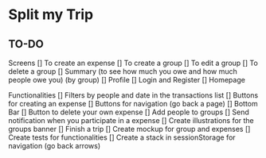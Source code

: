 # Split my Trip

## TO-DO

Screens
[] To create an expense
[] To create a group
[] To edit a group
[] To delete a group
[] Summary (to see how much you owe and how much people owe you) (by group)
[] Profile
[] Login and Register
[] Homepage

Functionalities
[] Filters by people and date in the transactions list
[] Buttons for creating an expense
[] Buttons for navigation (go back a page)
[] Bottom Bar
[] Button to delete your own expense
[] Add people to groups
[] Send notification when you participate in a expense
[] Create illustrations for the groups banner
[] Finish a trip
[] Create mockup for group and expenses
[] Create tests for functionalities
[] Create a stack in sessionStorage for navigation (go back arrows)
